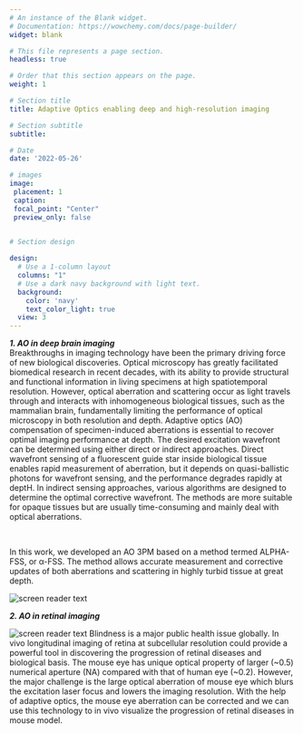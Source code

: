 ```yaml
---
# An instance of the Blank widget.
# Documentation: https://wowchemy.com/docs/page-builder/
widget: blank

# This file represents a page section.
headless: true

# Order that this section appears on the page.
weight: 1

# Section title
title: Adaptive Optics enabling deep and high-resolution imaging 

# Section subtitle
subtitle:

# Date
date: '2022-05-26'

# images
image:
 placement: 1
 caption: 
 focal_point: "Center"
 preview_only: false
  

# Section design

design:
  # Use a 1-column layout
  columns: "1"
  # Use a dark navy background with light text.
  background:
    color: 'navy'
    text_color_light: true
  view: 3
---
```

<!--more-->
***1. AO in deep brain imaging***
<br />
Breakthroughs in imaging technology have been the primary
driving force of new biological discoveries. Optical microscopy
has greatly facilitated biomedical research in recent
decades, with its ability to provide structural and functional information
in living specimens at high spatiotemporal resolution.
However, optical aberration and scattering occur as light travels
through and interacts with inhomogeneous biological tissues, such
as the mammalian brain, fundamentally limiting the performance
of optical microscopy in both resolution and depth. 
Adaptive optics (AO) compensation of specimen-induced
aberrations is essential to recover optimal imaging performance
at depth. The desired excitation wavefront can be determined
using either direct or indirect approaches. Direct wavefront
sensing of a fluorescent guide star inside biological tissue enables
rapid measurement of aberration, but it depends on quasi-ballistic
photons for wavefront sensing, and the performance degrades
rapidly at deptH. In indirect sensing approaches, various algorithms
are designed to determine the optimal corrective wavefront.
The methods are more suitable for opaque tissues but are 
usually time-consuming and mainly deal with optical aberrations.

<br />

In this work, we developed an AO 3PM based on a method
termed ALPHA-FSS, or α-FSS. The method allows accurate measurement
and corrective updates of both aberrations and scattering in
highly turbid tissue at great depth. 

![screen reader text](Grin_lens.png "AO enhanced grin lens imaging in deep brain")

***2. AO in retinal imaging***

![screen reader text](retinal.jpg "AO enhanced retino imaging")
Blindness is a major public health issue globally. In vivo longitudinal 
imaging of retina at subcellular resolution could provide a powerful tool
in discovering the progression of retinal diseases and biological basis. 
The mouse eye has unique optical property of larger (~0.5) numerical 
aperture (NA) compared with that of human eye (~0.2). However, the major 
challenge is the large optical aberration of mouse eye which blurs the
excitation laser focus and lowers the imaging resolution. With the help 
of adaptive optics, the mouse eye aberration can be corrected and we can
use this technology to in vivo visualize the progression of retinal 
diseases in mouse model.
